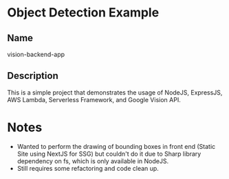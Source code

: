 # Object Detection Example

## Name

vision-backend-app

## Description

This is a simple project that demonstrates the usage of NodeJS, ExpressJS, AWS Lambda, Serverless Framework, and Google Vision API.

# Notes

- Wanted to perform the drawing of bounding boxes in front end (Static Site using NextJS for SSG) but couldn't do it due to Sharp library dependency on fs, which is only available in NodeJS.
- Still requires some refactoring and code clean up.
